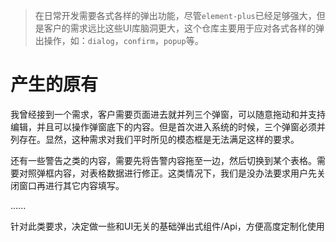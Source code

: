 
> 在日常开发需要各式各样的弹出功能，尽管`element-plus`已经足够强大，但是客户的需求远比这些UI库脑洞更大，这个仓库主要用于应对各式各样的弹出操作，如：`dialog`，`confirm`，`popup`等。

# 产生的原有

我曾经接到一个需求，客户需要页面进去就并列三个弹窗，可以随意拖动和并支持编辑，并且可以操作弹窗底下的内容。但是首次进入系统的时候，三个弹窗必须并列存在。显然，这种需求对我们平时所见的模态框是无法满足这样的要求。

还有一些警告之类的内容，需要先将告警内容拖至一边，然后切换到某个表格。需要对照弹框内容，对表格数据进行修正。这类情况下，我们是没办法要求用户先关闭窗口再进行其它内容填写。

......

针对此类要求，决定做一些和UI无关的基础弹出式组件/Api，方便高度定制化使用